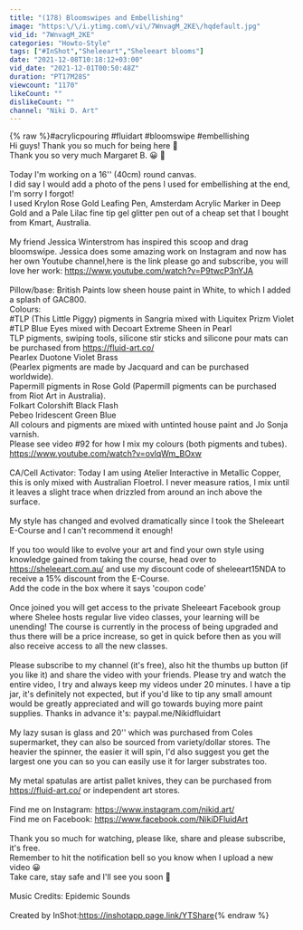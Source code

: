 ```yaml
---
title: "(178) Bloomswipes and Embellishing"
image: "https:\/\/i.ytimg.com\/vi\/7WnvagM_2KE\/hqdefault.jpg"
vid_id: "7WnvagM_2KE"
categories: "Howto-Style"
tags: ["#InShot","Sheleeart","Sheleeart blooms"]
date: "2021-12-08T10:18:12+03:00"
vid_date: "2021-12-01T00:50:48Z"
duration: "PT17M28S"
viewcount: "1170"
likeCount: ""
dislikeCount: ""
channel: "Niki D. Art"
---
```

{% raw %}#acrylicpouring #fluidart #bloomswipe #embellishing<br />Hi guys! Thank you so much for being here 🥰<br />Thank you so very much Margaret B. 😀 💜<br /><br />Today I'm working on a 16'' (40cm) round canvas.<br />I did say I would add a photo of the pens I used for embellishing at the end, I'm sorry I forgot!<br />I used Krylon Rose Gold Leafing Pen, Amsterdam Acrylic Marker in Deep Gold and a Pale Lilac fine tip gel glitter pen out of a cheap set that  I bought from Kmart, Australia.<br /><br />My friend Jessica Winterstrom has inspired this scoop and drag bloomswipe. Jessica does some amazing work on Instagram and now has her own Youtube channel,here is the link please go and subscribe, you will love her work: <a rel="nofollow" target="blank" href="https://www.youtube.com/watch?v=P9twcP3nYJA">https://www.youtube.com/watch?v=P9twcP3nYJA</a><br /><br />Pillow/base: British Paints low sheen house paint in White, to which I added a splash of GAC800.<br />Colours:<br />#TLP (This Little Piggy) pigments in Sangria mixed with Liquitex Prizm Violet<br />#TLP Blue Eyes mixed with Decoart Extreme Sheen in Pearl<br />TLP pigments, swiping tools, silicone stir sticks and silicone pour mats can be purchased from <a rel="nofollow" target="blank" href="https://fluid-art.co/">https://fluid-art.co/</a><br />Pearlex Duotone Violet Brass<br />(Pearlex pigments are made by Jacquard and can be purchased worldwide).<br />Papermill pigments in Rose Gold (Papermill pigments can be purchased from Riot Art in Australia).<br />Folkart Colorshift Black Flash<br />Pebeo Iridescent Green Blue<br />All colours and pigments are mixed with untinted house paint and Jo Sonja varnish. <br />Please see video #92 for how I mix my colours (both pigments and tubes).<br /><a rel="nofollow" target="blank" href="https://www.youtube.com/watch?v=ovlqWm_BOxw">https://www.youtube.com/watch?v=ovlqWm_BOxw</a><br /><br />CA/Cell Activator: Today I am using Atelier Interactive in Metallic Copper, this is only mixed with Australian Floetrol. I never measure ratios, I mix until it leaves a slight trace when drizzled from around an inch above the surface. <br /><br />My style has changed and evolved dramatically since I took the Sheleeart E-Course and I can't recommend it enough!  <br /><br />If you too would like to evolve your art and find your own style using knowledge gained from taking the course, head over to <a rel="nofollow" target="blank" href="https://sheleeart.com.au/">https://sheleeart.com.au/</a> and use my discount code of sheleeart15NDA to receive a 15% discount from the E-Course. <br />Add the code in the box where it says 'coupon code'<br /><br />Once joined you will get access to the private Sheleeart Facebook group where Shelee hosts regular live video classes, your learning will be unending! The course is currently in the process of being upgraded and thus there will be a price increase, so get in quick before then as you will also receive access to all the new classes.<br /><br />Please subscribe to my channel (it's free), also hit the thumbs up button (if you like it) and share the video with your friends. Please try and watch the entire video, I try and always keep my videos under 20 minutes. I have a tip jar, it's definitely not expected, but if you'd like to tip any small amount would be greatly appreciated and will go towards buying more paint supplies. Thanks in advance it's: paypal.me/Nikidfluidart<br /><br />My lazy susan is glass and 20'' which was purchased from Coles supermarket, they can also be sourced from variety/dollar stores. The heavier the spinner, the easier it will spin, I'd also suggest you get the largest one you can so you can easily use it for larger substrates too.<br /><br />My metal spatulas are artist pallet knives, they can be purchased from <a rel="nofollow" target="blank" href="https://fluid-art.co/">https://fluid-art.co/</a> or independent art stores.<br /><br />Find me on Instagram: <a rel="nofollow" target="blank" href="https://www.instagram.com/nikid.art/">https://www.instagram.com/nikid.art/</a><br />Find me on Facebook: <a rel="nofollow" target="blank" href="https://www.facebook.com/NikiDFluidArt">https://www.facebook.com/NikiDFluidArt</a><br /><br />Thank you so much for watching, please like, share and please subscribe, it's free.<br />Remember to hit the notification bell so you know when I upload a new video 😀<br />Take care, stay safe and I'll see you soon 🥰<br /><br />Music Credits: Epidemic Sounds<br /><br />Created by InShot:<a rel="nofollow" target="blank" href="https://inshotapp.page.link/YTShare">https://inshotapp.page.link/YTShare</a>{% endraw %}
